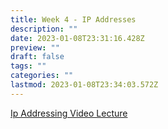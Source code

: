 ```yaml
---
title: Week 4 - IP Addresses
description: ""
date: 2023-01-08T23:31:16.428Z
preview: ""
draft: false
tags: ""
categories: ""
lastmod: 2023-01-08T23:34:03.572Z
---
```


[Ip Addressing Video Lecture](https://www.youtube.com/watch?v=4ixSjoCDOQs)